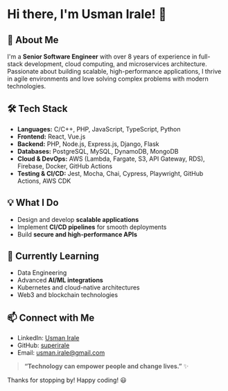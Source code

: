 # Hi there, I'm Usman Irale! 👋

## 🚀 About Me
I'm a **Senior Software Engineer** with over 8 years of experience in full-stack development, cloud computing, and microservices architecture. Passionate about building scalable, high-performance applications, I thrive in agile environments and love solving complex problems with modern technologies.

## 🛠 Tech Stack
- **Languages:** C/C++, PHP, JavaScript, TypeScript, Python
- **Frontend:** React, Vue.js
- **Backend:** PHP, Node.js, Express.js, Django, Flask
- **Databases:** PostgreSQL, MySQL, DynamoDB, MongoDB
- **Cloud & DevOps:** AWS (Lambda, Fargate, S3, API Gateway, RDS), Firebase, Docker, GitHub Actions
- **Testing & CI/CD:** Jest, Mocha, Chai, Cypress, Playwright, GitHub Actions, AWS CDK

## 💡 What I Do
- Design and develop **scalable applications**
- Implement **CI/CD pipelines** for smooth deployments
- Build **secure and high-performance APIs**


## 🌱 Currently Learning
- Data Engineering
- Advanced **AI/ML integrations**
- Kubernetes and cloud-native architectures
- Web3 and blockchain technologies

## 📫 Connect with Me
- LinkedIn: [Usman Irale](https://www.linkedin.com/in/usman-irale-6a60b231)
- GitHub: [superirale](https://github.com/superirale)
- Email: usman.irale@gmail.com

<!---
## 📌 Featured Projects
🚀 **[Project Name](#)** - Brief description of an impactful project.

💡 **[Another Project](#)** - Short description highlighting your role and technology used.
-->

> **“Technology can empower people and change lives.”** ✨

Thanks for stopping by! Happy coding! 😃
